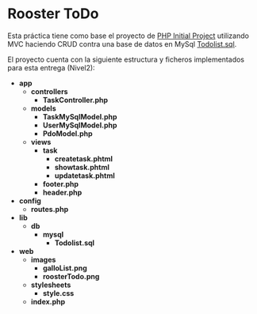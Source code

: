 # Rooster ToDo

Esta práctica tiene como base el proyecto de [PHP Initial Project](https://github.com/IT-Academy-BCN/phpInitialDemo) 
utilizando MVC haciendo CRUD contra una base de datos en MySql  [Todolist.sql](lib/db/mysql/Todolist.sql).

El proyecto cuenta con la siguiente estructura y ficheros implementados para esta entrega (Nivel2):

- **app**
    - **controllers**
        - **TaskController.php**
    - **models**
        - **TaskMySqlModel.php**
        - **UserMySqlModel.php**
        - **PdoModel.php**
    - **views**
        - **task**
            - **createtask.phtml**
            - **showtask.phtml**
            - **updatetask.phtml**
        - **footer.php**
        - **header.php**        
- **config**
    - **routes.php**
- **lib**
    - **db**
        - **mysql**
            - **Todolist.sql**    
- **web**
    - **images**
        - **galloList.png**
        - **roosterTodo.png**
    - **stylesheets**
        - **style.css**
    - **index.php**
